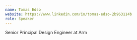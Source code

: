 ```yaml
---
name: Tomas Edso
website: https://www.linkedin.com/in/tomas-edso-2b963114b
role: Speaker
---
```


Senior Principal Design Engineer at Arm
